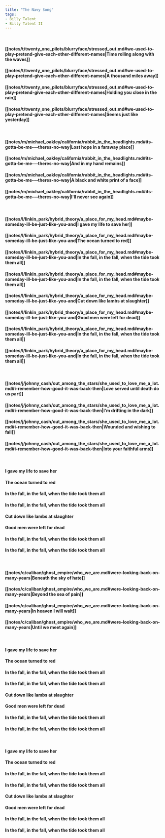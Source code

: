 ```yaml
---
title: "The Navy Song"
tags:
- Billy Talent
- Billy Talent II
---
```

&nbsp;
#### [[notes/t/twenty_one_pilots/blurryface/stressed_out.md#we-used-to-play-pretend-give-each-other-different-names|Time rolling along with the waves]]
#### [[notes/t/twenty_one_pilots/blurryface/stressed_out.md#we-used-to-play-pretend-give-each-other-different-names|A thousand miles away]]
#### [[notes/t/twenty_one_pilots/blurryface/stressed_out.md#we-used-to-play-pretend-give-each-other-different-names|Holding you close in the rain]]
#### [[notes/t/twenty_one_pilots/blurryface/stressed_out.md#we-used-to-play-pretend-give-each-other-different-names|Seems just like yesterday]]
&nbsp;
#### [[notes/m/michael_oakley/california/rabbit_in_the_headlights.md#its-gotta-be-me---theres-no-way|Lost hope in a faraway place]]
#### [[notes/m/michael_oakley/california/rabbit_in_the_headlights.md#its-gotta-be-me---theres-no-way|And in my hand remains]]
#### [[notes/m/michael_oakley/california/rabbit_in_the_headlights.md#its-gotta-be-me---theres-no-way|A black and white print of a face]]
#### [[notes/m/michael_oakley/california/rabbit_in_the_headlights.md#its-gotta-be-me---theres-no-way|I'll never see again]]
&nbsp;
#### [[notes/l/linkin_park/hybrid_theory/a_place_for_my_head.md#maybe-someday-ill-be-just-like-you-and|I gave my life to save her]]
#### [[notes/l/linkin_park/hybrid_theory/a_place_for_my_head.md#maybe-someday-ill-be-just-like-you-and|The ocean turned to red]]
#### [[notes/l/linkin_park/hybrid_theory/a_place_for_my_head.md#maybe-someday-ill-be-just-like-you-and|In the fall, in the fall, when the tide took them all]]
#### [[notes/l/linkin_park/hybrid_theory/a_place_for_my_head.md#maybe-someday-ill-be-just-like-you-and|In the fall, in the fall, when the tide took them all]]
#### [[notes/l/linkin_park/hybrid_theory/a_place_for_my_head.md#maybe-someday-ill-be-just-like-you-and|Cut down like lambs at slaughter]]
#### [[notes/l/linkin_park/hybrid_theory/a_place_for_my_head.md#maybe-someday-ill-be-just-like-you-and|Good men were left for dead]]
#### [[notes/l/linkin_park/hybrid_theory/a_place_for_my_head.md#maybe-someday-ill-be-just-like-you-and|In the fall, in the fall, when the tide took them all]]
#### [[notes/l/linkin_park/hybrid_theory/a_place_for_my_head.md#maybe-someday-ill-be-just-like-you-and|In the fall, in the fall, when the tide took them all]]
&nbsp;
#### [[notes/j/johnny_cash/out_among_the_stars/she_used_to_love_me_a_lot.md#i-remember-how-good-it-was-back-then|Love served until death do us part]]
#### [[notes/j/johnny_cash/out_among_the_stars/she_used_to_love_me_a_lot.md#i-remember-how-good-it-was-back-then|I'm drifting in the dark]]
#### [[notes/j/johnny_cash/out_among_the_stars/she_used_to_love_me_a_lot.md#i-remember-how-good-it-was-back-then|Wounded and wishing to fall]]
#### [[notes/j/johnny_cash/out_among_the_stars/she_used_to_love_me_a_lot.md#i-remember-how-good-it-was-back-then|Into your faithful arms]]
&nbsp;
#### I gave my life to save her
#### The ocean turned to red
#### In the fall, in the fall, when the tide took them all
#### In the fall, in the fall, when the tide took them all
#### Cut down like lambs at slaughter
#### Good men were left for dead
#### In the fall, in the fall, when the tide took them all
#### In the fall, in the fall, when the tide took them all
&nbsp;
#### [[notes/c/caliban/ghost_empire/who_we_are.md#were-looking-back-on-many-years|Beneath the sky of hate]]
#### [[notes/c/caliban/ghost_empire/who_we_are.md#were-looking-back-on-many-years|Beyond the sea of pain]]
#### [[notes/c/caliban/ghost_empire/who_we_are.md#were-looking-back-on-many-years|In heaven I will wait]]
#### [[notes/c/caliban/ghost_empire/who_we_are.md#were-looking-back-on-many-years|Until we meet again]]
&nbsp;
#### I gave my life to save her
#### The ocean turned to red
#### In the fall, in the fall, when the tide took them all
#### In the fall, in the fall, when the tide took them all
#### Cut down like lambs at slaughter
#### Good men were left for dead
#### In the fall, in the fall, when the tide took them all
#### In the fall, in the fall, when the tide took them all
&nbsp;
#### I gave my life to save her
#### The ocean turned to red
#### In the fall, in the fall, when the tide took them all
#### In the fall, in the fall, when the tide took them all
#### Cut down like lambs at slaughter
#### Good men were left for dead
#### In the fall, in the fall, when the tide took them all
#### In the fall, in the fall, when the tide took them all
